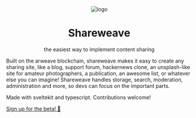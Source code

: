 <div align="center">
<img alt="logo" src="https://user-images.githubusercontent.com/77302900/153789374-450a10a0-045e-4e04-b854-cdcf0fbb2e95.svg" />
  <h1> Shareweave </h1>
  <p>the easiest way to implement content sharing</p>
</div>

Built on the arweave blockchain, shareweave makes it easy to create any sharing
site, like a blog, support forum, hackernews clone, an unsplash-like site for
amateur photographers, a publication, an awesome list, or whatever else you can
imagine! Shareweave handles storage, search, moderation, administration and
more, so devs can focus on the important parts.

Made with sveltekit and typescript. Contributions welcome!

[Sign up for the beta! 🚀](https://forms.zohopublic.com/shareweave/form/BetaTesterApplication/formperma/5_OJkUFacvNrSwNQGAqk-DQYQFG4cEGGAB-0qD-Gv8Q?referrername=shareweave.com)
